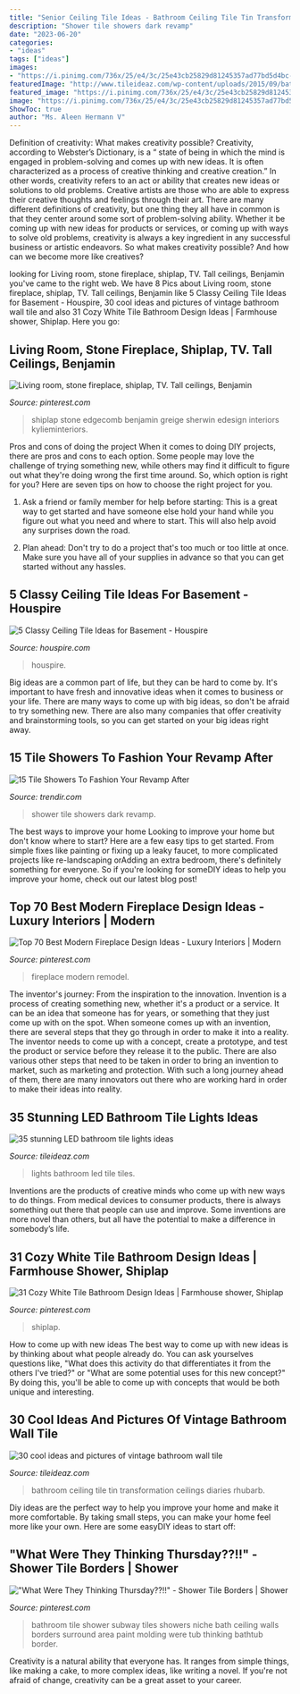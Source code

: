 ```yaml
---
title: "Senior Ceiling Tile Ideas - Bathroom Ceiling Tile Tin Transformation Ceilings Diaries Rhubarb"
description: "Shower tile showers dark revamp"
date: "2023-06-20"
categories:
- "ideas"
tags: ["ideas"]
images:
- "https://i.pinimg.com/736x/25/e4/3c/25e43cb25829d81245357ad77bd5d4bc--subway-tile-showers-bathroom-showers.jpg"
featuredImage: "http://www.tileideaz.com/wp-content/uploads/2015/09/bathroom-tin-tile-wallpaper-ceiling.jpg"
featured_image: "https://i.pinimg.com/736x/25/e4/3c/25e43cb25829d81245357ad77bd5d4bc--subway-tile-showers-bathroom-showers.jpg"
image: "https://i.pinimg.com/736x/25/e4/3c/25e43cb25829d81245357ad77bd5d4bc--subway-tile-showers-bathroom-showers.jpg"
ShowToc: true
author: "Ms. Aleen Hermann V"
---
```



Definition of creativity: What makes creativity possible?
Creativity, according to Webster’s Dictionary, is a “ state of being in which the mind is engaged in problem-solving and comes up with new ideas. It is often characterized as a process of creative thinking and creative creation.” In other words, creativity refers to an act or ability that creates new ideas or solutions to old problems. Creative artists are those who are able to express their creative thoughts and feelings through their art.
There are many different definitions of creativity, but one thing they all have in common is that they center around some sort of problem-solving ability. Whether it be coming up with new ideas for products or services, or coming up with ways to solve old problems, creativity is always a key ingredient in any successful business or artistic endeavors. So what makes creativity possible? And how can we become more like creatives?

	

		
looking for Living room, stone fireplace, shiplap, TV. Tall ceilings, Benjamin you've came to the right web. We have 8 Pics about Living room, stone fireplace, shiplap, TV. Tall ceilings, Benjamin like 5 Classy Ceiling Tile Ideas for Basement - Houspire, 30 cool ideas and pictures of vintage bathroom wall tile and also 31 Cozy White Tile Bathroom Design Ideas | Farmhouse shower, Shiplap. Here you go:
		
    
## Living Room, Stone Fireplace, Shiplap, TV. Tall Ceilings, Benjamin

<img loading=lazy src="https://i.pinimg.com/736x/62/d3/e5/62d3e58ae57c2711953c785f11627fa2.jpg" onerror="this.onerror=null;this.src='https://tse4.mm.bing.net/th?id=OIP.Qh4xJXT4Pp7FdSp05K0wpAHaKr&amp;pid=15.1';" alt="Living room, stone fireplace, shiplap, TV. Tall ceilings, Benjamin">

_Source: pinterest.com_

>shiplap stone edgecomb benjamin greige sherwin edesign interiors kylieminteriors. 

	

Pros and cons of doing the project
When it comes to doing DIY projects, there are pros and cons to each option. Some people may love the challenge of trying something new, while others may find it difficult to figure out what they're doing wrong the first time around.  So, which option is right for you? Here are seven tips on how to choose the right project for you.
1) Ask a friend or family member for help before starting: This is a great way to get started and have someone else hold your hand while you figure out what you need and where to start. This will also help avoid any surprises down the road.

2) Plan ahead: Don't try to do a project that's too much or too little at once. Make sure you have all of your supplies in advance so that you can get started without any hassles.

    
## 5 Classy Ceiling Tile Ideas For Basement - Houspire

<img loading=lazy src="https://houspire.com/wp-content/uploads/2021/05/ceiling-tile-ideas-for-basement-2.jpg" onerror="this.onerror=null;this.src='https://tse4.mm.bing.net/th?id=OIP.iMb-ZWxAsQIfYzHrCzsAGQHaJ6&amp;pid=15.1';" alt="5 Classy Ceiling Tile Ideas for Basement - Houspire">

_Source: houspire.com_

>houspire. 

	

Big ideas are a common part of life, but they can be hard to come by. It's important to have fresh and innovative ideas when it comes to business or your life. There are many ways to come up with big ideas, so don't be afraid to try something new. There are also many companies that offer creativity and brainstorming tools, so you can get started on your big ideas right away.

    
## 15 Tile Showers To Fashion Your Revamp After

<img loading=lazy src="https://cdn.trendir.com/wp-content/uploads/2017/07/dark-stone-shower-cave.jpg" onerror="this.onerror=null;this.src='https://tse2.mm.bing.net/th?id=OIP.7tfdPumoJnF3JQZi3sPUWQHaLH&amp;pid=15.1';" alt="15 Tile Showers To Fashion Your Revamp After">

_Source: trendir.com_

>shower tile showers dark revamp. 

	

The best ways to improve your home
Looking to improve your home but don't know where to start? Here are a few easy tips to get started. From simple fixes like painting or fixing up a leaky faucet, to more complicated projects like re-landscaping orAdding an extra bedroom, there's definitely something for everyone. So if you're looking for someDIY ideas to help you improve your home, check out our latest blog post!

    
## Top 70 Best Modern Fireplace Design Ideas - Luxury Interiors | Modern

<img loading=lazy src="https://i.pinimg.com/736x/32/45/e6/3245e63b57058799cc116ff313ce82e0.jpg" onerror="this.onerror=null;this.src='https://tse4.mm.bing.net/th?id=OIP.pIAWxjmXkYaX7Wwal5HatwHaJ6&amp;pid=15.1';" alt="Top 70 Best Modern Fireplace Design Ideas - Luxury Interiors | Modern">

_Source: pinterest.com_

>fireplace modern remodel. 

	

The inventor's journey: From the inspiration to the innovation.
Invention is a process of creating something new, whether it's a product or a service. It can be an idea that someone has for years, or something that they just come up with on the spot. When someone comes up with an invention, there are several steps that they go through in order to make it into a reality. The inventor needs to come up with a concept, create a prototype, and test the product or service before they release it to the public. There are also various other steps that need to be taken in order to bring an invention to market, such as marketing and protection. With such a long journey ahead of them, there are many innovators out there who are working hard in order to make their ideas into reality.

    
## 35 Stunning LED Bathroom Tile Lights Ideas

<img loading=lazy src="http://www.tileideaz.com/wp-content/uploads/2015/08/105.jpg" onerror="this.onerror=null;this.src='https://tse3.mm.bing.net/th?id=OIP.cMYUVdgpqX8kaxSJMbfDOgHaHa&amp;pid=15.1';" alt="35 stunning LED bathroom tile lights ideas">

_Source: tileideaz.com_

>lights bathroom led tile tiles. 

	

Inventions are the products of creative minds who come up with new ways to do things. From medical devices to consumer products, there is always something out there that people can use and improve. Some inventions are more novel than others, but all have the potential to make a difference in somebody’s life.

    
## 31 Cozy White Tile Bathroom Design Ideas | Farmhouse Shower, Shiplap

<img loading=lazy src="https://i.pinimg.com/736x/79/8c/71/798c71b1e0eba2d9871e9b5b7aa96c2d.jpg" onerror="this.onerror=null;this.src='https://tse3.mm.bing.net/th?id=OIP.wOp0STyCl9B-dGvpA7tuoQHaLE&amp;pid=15.1';" alt="31 Cozy White Tile Bathroom Design Ideas | Farmhouse shower, Shiplap">

_Source: pinterest.com_

>shiplap. 

	

How to come up with new ideas
The best way to come up with new ideas is by thinking about what people already do. You can ask yourselves questions like, "What does this activity do that differentiates it from the others I've tried?" or "What are some potential uses for this new concept?" By doing this, you'll be able to come up with concepts that would be both unique and interesting.

    
## 30 Cool Ideas And Pictures Of Vintage Bathroom Wall Tile

<img loading=lazy src="http://www.tileideaz.com/wp-content/uploads/2015/09/bathroom-tin-tile-wallpaper-ceiling.jpg" onerror="this.onerror=null;this.src='https://tse4.mm.bing.net/th?id=OIP.JkjWc2nmITd968jagV2RegHaLF&amp;pid=15.1';" alt="30 cool ideas and pictures of vintage bathroom wall tile">

_Source: tileideaz.com_

>bathroom ceiling tile tin transformation ceilings diaries rhubarb. 

	

Diy ideas are the perfect way to help you improve your home and make it more comfortable. By taking small steps, you can make your home feel more like your own. Here are some easyDIY ideas to start off: 

    
## &quot;What Were They Thinking Thursday??!!&quot; - Shower Tile Borders | Shower

<img loading=lazy src="https://i.pinimg.com/736x/25/e4/3c/25e43cb25829d81245357ad77bd5d4bc--subway-tile-showers-bathroom-showers.jpg" onerror="this.onerror=null;this.src='https://tse4.mm.bing.net/th?id=OIP.73WlwBa-7AZMVsPFEFApggHaLF&amp;pid=15.1';" alt="&quot;What Were They Thinking Thursday??!!&quot; - Shower Tile Borders | Shower">

_Source: pinterest.com_

>bathroom tile shower subway tiles showers niche bath ceiling walls borders surround area paint molding were tub thinking bathtub border. 

	

Creativity is a natural ability that everyone has. It ranges from simple things, like making a cake, to more complex ideas, like writing a novel. If you're not afraid of change, creativity can be a great asset to your career.

